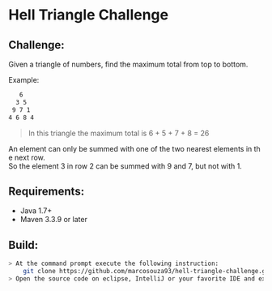 Hell Triangle Challenge
==================================
Challenge:
---------------
Given a triangle of numbers, find the maximum total from top to bottom.

Example:

```sh
   6    
  3 5   
 9 7 1  
4 6 8 4
```

 > In this triangle the maximum total is 6 + 5 + 7 + 8 = 26

An element can only be summed with one of the two nearest elements in the next row.
So the element 3 in row 2 can be summed with 9 and 7, but not with 1.

Requirements:
---------------
- Java 1.7+
- Maven 3.3.9 or later

Build:
---------------
```sh
> At the command prompt execute the following instruction:
    git clone https://github.com/marcosouza93/hell-triangle-challenge.git
> Open the source code on eclipse, IntelliJ or your favorite IDE and execute the test class (TriangleTest) using JUnit framework  

```
